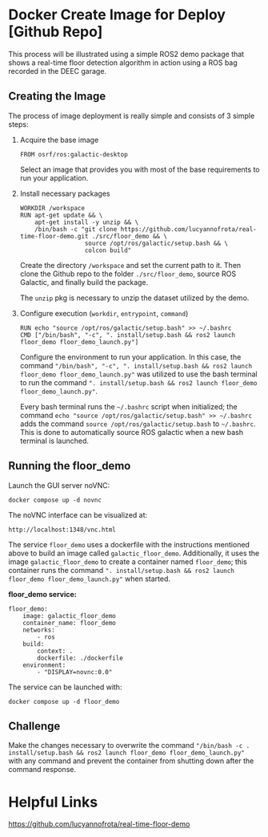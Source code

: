 # Docker Create Image for Deploy [Github Repo]

This process will be illustrated using a simple ROS2 demo package that shows a real-time floor detection algorithm in action using a ROS bag recorded in the DEEC garage.

## Creating the Image

The process of image deployment is really simple and consists of 3 simple steps:

1. Acquire the base image
    ```
    FROM osrf/ros:galactic-desktop
    ```
    Select an image that provides you with most of the base requirements to run your application.
2. Install necessary packages
    ```
    WORKDIR /workspace
    RUN apt-get update && \
        apt-get install -y unzip && \
        /bin/bash -c "git clone https://github.com/lucyannofrota/real-time-floor-demo.git ./src/floor_demo && \
                      source /opt/ros/galactic/setup.bash && \
                      colcon build"
    ```
    Create the directory `/workspace` and set the current path to it. Then clone the Github repo to the folder `./src/floor_demo`, source ROS Galactic, and finally build the package.
    
    The `unzip` pkg is necessary to unzip the dataset utilized by the demo.
3. Configure execution (`workdir`, `entrypoint`, `command`)
    ```
    RUN echo "source /opt/ros/galactic/setup.bash" >> ~/.bashrc
    CMD ["/bin/bash", "-c", ". install/setup.bash && ros2 launch floor_demo floor_demo_launch.py"]
    ```
    Configure the environment to run your application.
    In this case, the command `"/bin/bash", "-c", ". install/setup.bash && ros2 launch floor_demo floor_demo_launch.py"` was utilized to use the bash terminal to run the command `". install/setup.bash && ros2 launch floor_demo floor_demo_launch.py"`.

    Every bash terminal runs the `~/.bashrc` script when initialized; the command `echo "source /opt/ros/galactic/setup.bash" >> ~/.bashrc` adds the command `source /opt/ros/galactic/setup.bash` to `~/.bashrc`. This is done to automatically source ROS galactic when a new bash terminal is launched.

## Running the floor_demo

Launch the GUI server noVNC:

```
docker compose up -d novnc
```

The noVNC interface can be visualized at:
```
http://localhost:1348/vnc.html
```

The service `floor_demo` uses a dockerfile with the instructions mentioned above to build an image called `galactic_floor_demo`. Additionally, it uses the image `galactic_floor_demo` to create a container named `floor_demo`; this container runs the command `". install/setup.bash && ros2 launch floor_demo floor_demo_launch.py"` when started.

**floor_demo service:**
```
floor_demo:
    image: galactic_floor_demo
    container_name: floor_demo
    networks:
        - ros
    build:
        context: .
        dockerfile: ./dockerfile
    environment:
        - "DISPLAY=novnc:0.0"
```

The service can be launched with: 

```
docker compose up -d floor_demo
```


## Challenge

Make the changes necessary to overwrite the command `"/bin/bash -c . install/setup.bash && ros2 launch floor_demo floor_demo_launch.py"` with any command and prevent the container from shutting down after the command response.

# Helpful Links

https://github.com/lucyannofrota/real-time-floor-demo
